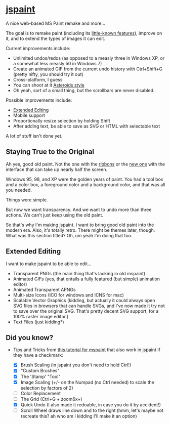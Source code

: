 # [jspaint](http://1j01.github.io/jspaint/)

A nice web-based MS Paint remake and more...

The goal is to remake paint (including its [little-known features](#did-you-know)), improve on it, and to extend the types of images it can edit.

Current improvements include:

* Unlimited undos/redos (as opposed to a measly three in Windows XP, or a somewhat less measly 50 in Windows 7)
* Create an animated GIF from the current undo history with Ctrl+Shift+G (pretty nifty, you should try it out)
* Cross-platform, I guess
* You can shoot at it [Asteroids style](http://kickassapp.com/)
* Oh yeah, sort of a small thing, but the scrollbars are never disabled.

Possible improvements include:

* [Extended Editing](#extended-editing)
* Mobile support
* Proportionally resize selection by holding Shift
* After adding text, be able to save as SVG or HTML with selectable text

A lot of stuff isn't done yet.

## Staying True to the Original

Ah yes, good old paint. Not the one with the [ribbons](https://www.google.com/search?tbm=isch&q=ms+paint+windows+7+ribbons&gs_l=img.3...7238.8547.0.8696.8.8.0.0.0.0.121.634.6j2.8.0....0...1c.1.45.img..7.1.84.3kcQ3AxAcpM#facrc=_&imgdii=_&imgrc=9QWxEa18YDeIXM%253A%3BTCC8aIEVP4RP2M%3Bhttp%253A%252F%252Fwinsupersite.com%252Fcontent%252Fcontent%252F126917%252Ffaq%252Fwin7_faq_paint.jpg%3Bhttp%253A%252F%252Fwinsupersite.com%252Farticle%252Ffaqtip%252Fwindows-7-faq%3B720%3B320)
or the [new one](https://www.google.com/search?q=freshpaint&tbm=isch)
with the interface that can take up nearly half the screen.

Windows 95, 98, and XP were the golden years of paint.
You had a tool box and a color box, a foreground color and a background color,
and that was all you needed.

Things were simple.

But now we want transparency.
And we want to undo more than three actions.
We can't just keep using the old paint.

So that's why I'm making jspaint. I want to bring good old paint into the modern era.
Also, it's totally retro. There might be themes later, though.
What was this section titled? Oh, um yeah I'm doing that too.

## Extended Editing

I want to make jspaint to be able to edit...

* Transparent PNGs (the main thing that's lacking in old mspaint)
* Animated GIFs (yes, that entails a fully featured (but simple) animation editor)
* Animated Transparent APNGs
* Multi-size Icons (ICO for windows and ICNS for mac)
* Scalable Vector Graphics (kidding, but actually it could always open SVG files in browsers that can handle SVGs, and I've now made it try not to save over the original SVG. That's pretty decent SVG support, for a 100% raster image editor.)
* Text Files (just kidding*)

## Did you know?

* Tips and Tricks from [this tutorial for mspaint](http://www.albinoblacksheep.com/tutorial/mspaint) that also work in jspaint if they have a checkmark:

	* [x] Brush Scaling (in jspaint you don't need to hold Ctrl!)
	* [x] "Custom Brushes"
	* [x] The 'Stamp' "Tool"
	* [x] Image Scaling (+/- on the Numpad (no Ctrl needed) to scale the selection by factors of 2)
	* [ ] Color Replacement
	* [ ] The Grid (Ctrl+G + zoom6x+)
	* [x] Quick Undo (I also made it redoable, in case you do it by accident!)
	* [ ] Scroll Wheel draws line down and to the right (hmm, let's maybe not recreate this? ah who am I kidding I'll make it an option)
